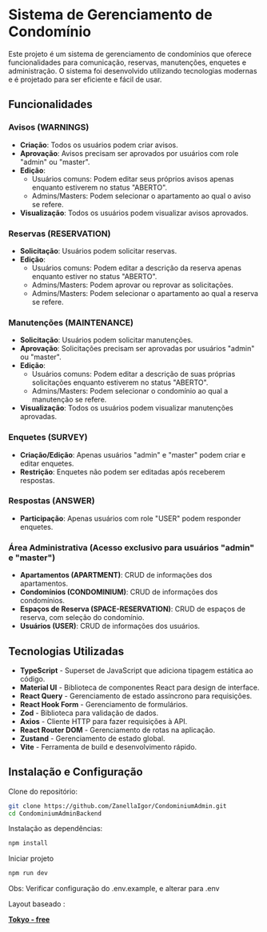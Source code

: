 # Sistema de Gerenciamento de Condomínio

Este projeto é um sistema de gerenciamento de condomínios que oferece funcionalidades para comunicação, reservas, manutenções, enquetes e administração. O sistema foi desenvolvido utilizando tecnologias modernas e é projetado para ser eficiente e fácil de usar.

## Funcionalidades

### Avisos (WARNINGS)

- **Criação**: Todos os usuários podem criar avisos.
- **Aprovação**: Avisos precisam ser aprovados por usuários com role "admin" ou "master".
- **Edição**:
  - Usuários comuns: Podem editar seus próprios avisos apenas enquanto estiverem no status "ABERTO".
  - Admins/Masters: Podem selecionar o apartamento ao qual o aviso se refere.
- **Visualização**: Todos os usuários podem visualizar avisos aprovados.

### Reservas (RESERVATION)

- **Solicitação**: Usuários podem solicitar reservas.
- **Edição**:
  - Usuários comuns: Podem editar a descrição da reserva apenas enquanto estiver no status "ABERTO".
  - Admins/Masters: Podem aprovar ou reprovar as solicitações.
  - Admins/Masters: Podem selecionar o apartamento ao qual a reserva se refere.

### Manutenções (MAINTENANCE)

- **Solicitação**: Usuários podem solicitar manutenções.
- **Aprovação**: Solicitações precisam ser aprovadas por usuários "admin" ou "master".
- **Edição**:
  - Usuários comuns: Podem editar a descrição de suas próprias solicitações enquanto estiverem no status "ABERTO".
  - Admins/Masters: Podem selecionar o condomínio ao qual a manutenção se refere.
- **Visualização**: Todos os usuários podem visualizar manutenções aprovadas.

### Enquetes (SURVEY)

- **Criação/Edição**: Apenas usuários "admin" e "master" podem criar e editar enquetes.
- **Restrição**: Enquetes não podem ser editadas após receberem respostas.

### Respostas (ANSWER)

- **Participação**: Apenas usuários com role "USER" podem responder enquetes.

### Área Administrativa (Acesso exclusivo para usuários "admin" e "master")

- **Apartamentos (APARTMENT)**: CRUD de informações dos apartamentos.
- **Condomínios (CONDOMINIUM)**: CRUD de informações dos condomínios.
- **Espaços de Reserva (SPACE-RESERVATION)**: CRUD de espaços de reserva, com seleção do condomínio.
- **Usuários (USER)**: CRUD de informações dos usuários.

## Tecnologias Utilizadas

- **TypeScript** - Superset de JavaScript que adiciona tipagem estática ao código.
- **Material UI** - Biblioteca de componentes React para design de interface.
- **React Query** - Gerenciamento de estado assíncrono para requisições.
- **React Hook Form** - Gerenciamento de formulários.
- **Zod** - Biblioteca para validação de dados.
- **Axios** - Cliente HTTP para fazer requisições à API.
- **React Router DOM** - Gerenciamento de rotas na aplicação.
- **Zustand** - Gerenciamento de estado global.
- **Vite** - Ferramenta de build e desenvolvimento rápido.

## Instalação e Configuração

Clone do repositório:

```bash
git clone https://github.com/ZanellaIgor/CondominiumAdmin.git
cd CondominiumAdminBackend
```

Instalação as dependências:

```bash
npm install
```

Iniciar projeto

```bash
npm run dev
```

Obs: Verificar configuração do .env.example, e alterar para .env

Layout baseado :

**[Tokyo - free](https://tokyo-free-white.bloomui.com/management/transactions)**
